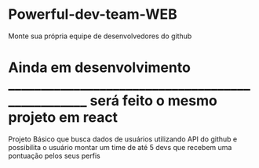 # Powerful-dev-team-WEB
Monte sua própria equipe de desenvolvedores do github

# Ainda em desenvolvimento _________________________________________________ será feito o mesmo projeto em react
Projeto Básico que busca dados de usuários utilizando API do github e possibilita o usuário montar um time de até 5 devs que recebem uma pontuação pelos seus perfis
